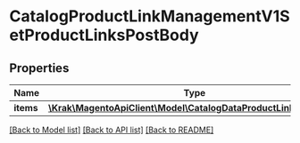 # CatalogProductLinkManagementV1SetProductLinksPostBody

## Properties
Name | Type | Description | Notes
------------ | ------------- | ------------- | -------------
**items** | [**\Krak\MagentoApiClient\Model\CatalogDataProductLinkInterface[]**](CatalogDataProductLinkInterface.md) |  | 

[[Back to Model list]](../README.md#documentation-for-models) [[Back to API list]](../README.md#documentation-for-api-endpoints) [[Back to README]](../README.md)


